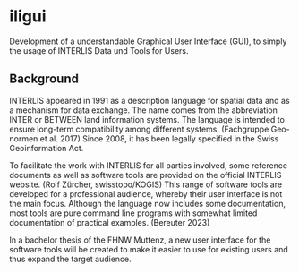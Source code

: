 # iligui
Development of a understandable Graphical User Interface (GUI), to simply the usage of INTERLIS Data und Tools for Users.

## Background
INTERLIS appeared in 1991 as a description language for spatial data and as a mechanism for data exchange. The name comes from the abbreviation INTER or BETWEEN land information systems. The language is intended to ensure long-term compatibility among different systems. (Fachgruppe Geo-normen et al. 2017) Since 2008, it has been legally specified in the Swiss Geoinformation Act.

To facilitate the work with INTERLIS for all parties involved, some reference documents as well as software tools are provided on the official INTERLIS website. (Rolf Zürcher, swisstopo/KOGIS) This range of software tools are developed for a professional audience, whereby their user interface is not the main focus. Although the language now includes some documentation, most tools are pure command line programs with somewhat limited documentation of practical examples. (Bereuter 2023)

In a bachelor thesis of the FHNW Muttenz, a new user interface for the software tools will be created to make it easier to use for existing users and thus expand the target audience.

